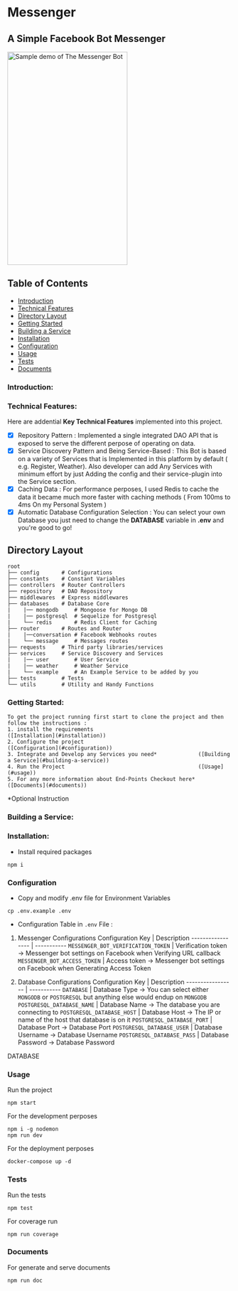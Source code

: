 # Messenger
## A Simple Facebook Bot Messenger

<img alt="Sample demo of The Messenger Bot" src="./example.gif" width="270" height="480">

## Table of Contents

- [Introduction](#introduction)
- [Technical Features](#technical-features)
- [Directory Layout](#directory-layout)
- [Getting Started](#getting-started)
- [Building a Service](#building-a-service)
- [Installation](#installation)
- [Configuration](#configuration)
- [Usage](#usage)
- [Tests](#tests)
- [Documents](#documents)

### Introduction:

### Technical Features:

Here are addential **Key Technical Features** implemented into this project.
- [x] Repository Pattern : Implemented a single integrated DAO API that is exposed to serve the different perpose of operating on data.
- [x] Service Discovery Pattern and Being Service-Based : This Bot is based on a variety of Services that is Implemented in this platform by default ( e.g. Register, Weather). Also developer can add Any Services with minimum effort by just Adding the config and their service-plugin into the Service section.
- [x] Caching Data : For performance perposes, I used Redis to cache the data it became much more faster with caching methods ( From 100ms to 4ms On my Personal System )
- [x] Automatic Database Configuration Selection : You can select your own Database you just need to change the **DATABASE** variable in **.env** and you're good to go!

## Directory Layout

```
root
├── config       # Configurations
├── constants    # Constant Variables
├── controllers  # Router Controllers
├── repository   # DAO Repository
├── middlewares  # Express middlewares
├── databases    # Database Core
|    |── mongodb     # Mongoose for Mongo DB
|    |── postgresql  # Sequelize for Postgresql
|    └── redis       # Redis Client for Caching
├── router       # Routes and Router
|    |──conversation # Facebook Webhooks routes
|    └── message     # Messages routes
├── requests     # Third party libraries/services
├── services     # Service Discovery and Services
|    |── user        # User Service
|    |── weather     # Weather Service
|    └── example     # An Example Service to be added by you
├── tests        # Tests
└── utils        # Utility and Handy Functions
```

### Getting Started:

    To get the project running first start to clone the project and then follow the instructions :
    1. install the requirements                                 ([Installation](#installation))
    2. Configure the project                                    ([Configuration](#configuration))
    3. Integrate and Develop any Services you need*             ([Building a Service](#building-a-service))
    4. Run the Project                                          ([Usage](#usage))
    5. For any more information about End-Points Checkout here* ([Documents](#documents))

*Optional Instruction

### Building a Service:

### Installation:

- Install required packages
```shell script
npm i
```

### Configuration

- Copy and modify .env file for Environment Variables
```shell script
cp .env.example .env
```

- Configuration Table in `.env` File :

1. Messenger Configurations
Configuration Key | Description
----------------- | -----------
`MESSENGER_BOT_VERIFICATION_TOKEN` | Verification token -> Messenger bot settings on Facebook when Verifying URL callback
`MESSENGER_BOT_ACCESS_TOKEN` | Access token -> Messenger bot settings on Facebook when Generating Access Token

1. Database Configurations
Configuration Key | Description
----------------- | -----------
`DATABASE` | Database Type -> You can select either `MONGODB` or `POSTGRESQL` but anything else would endup on `MONGODB`
`POSTGRESQL_DATABASE_NAME` | Database Name -> The database you are connecting to
`POSTGRESQL_DATABASE_HOST` | Database Host -> The IP or name of the host that database is on it
`POSTGRESQL_DATABASE_PORT` | Database Port -> Database Port
`POSTGRESQL_DATABASE_USER` | Database Username -> Database Username
`POSTGRESQL_DATABASE_PASS` | Database Password -> Database Password

DATABASE

### Usage

Run the project
```shell script
npm start
```

For the development perposes
```shell script
npm i -g nodemon
npm run dev
```

For the deployment perposes
```shell script
docker-compose up -d
```


### Tests

Run the tests
```shell script
npm test
```

For coverage run
```shell script
npm run coverage
```

### Documents

For generate and serve documents
```shell script
npm run doc
```